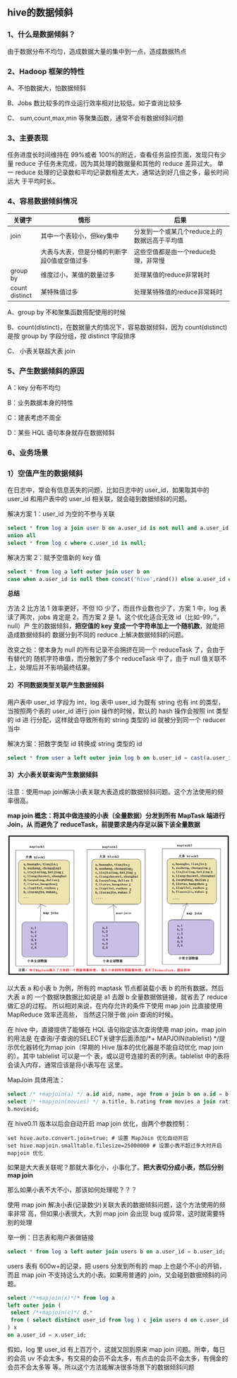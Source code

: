 ## hive的数据倾斜

### 1、什么是数据倾斜？

由于数据分布不均匀，造成数据大量的集中到一点，造成数据热点

### 2、Hadoop 框架的特性

A、不怕数据大，怕数据倾斜

B、Jobs 数比较多的作业运行效率相对比较低，如子查询比较多

C、 sum,count,max,min 等聚集函数，通常不会有数据倾斜问题

### 3、主要表现

任务进度长时间维持在 99%或者 100%的附近，查看任务监控页面，发现只有少量 reduce 子任务未完成，因为其处理的数据量和其他的 reduce 差异过大。 单一 reduce 处理的记录数和平均记录数相差太大，通常达到好几倍之多，最长时间远大 于平均时长。

### 4、容易数据倾斜情况

| 关键字              | 情形                                        | 后果                                         |
| ------------------- | ------------------------------------------- | -------------------------------------------- |
| join                | 其中一个表较小，但key集中                   | 分发到一个或某几个reduce上的数据远高于平均值 |
|                     | 大表与大表，但是分桶的判断字段0值或空值过多 | 这些空值都是由一个reduce处理，非常慢         |
| group by            | 维度过小，某值的数量过多                    | 处理某值的reduce非常耗时                     |
| count<br />distinct | 某特殊值过多                                | 处理某特殊值的reduce非常耗时                 |

A、group by 不和聚集函数搭配使用的时候

B、count(distinct)，在数据量大的情况下，容易数据倾斜，因为 count(distinct)是按 group by 字段分组，按 distinct 字段排序

C、 小表关联超大表 join

### 5、产生数据倾斜的原因

A：key 分布不均匀

B：业务数据本身的特性

C：建表考虑不周全

D：某些 HQL 语句本身就存在数据倾斜

### 6、业务场景

### 1）空值产生的数据倾斜

在日志中，常会有信息丢失的问题，比如日志中的 user_id，如果取其中的 user_id 和用户表中的 user_id 相关联，就会碰到数据倾斜的问题。

解决方案 1：user_id 为空的不参与关联

```sql
select * from log a join user b on a.user_id is not null and a.user_id = b.user_id
union all
select * from log c where c.user_id is null;
```

解决方案 2：赋予空值新的 key 值

```sql
select * from log a left outer join user b on
case when a.user_id is null then concat('hive',rand()) else a.user_id end = b.user_id
```

**总结**

方法 2 比方法 1 效率更好，不但 IO 少了，而且作业数也少了，方案 1 中，log 表 读了两次，jobs 肯定是 2，而方案 2 是 1。这个优化适合无效 id（比如-99，’’，null）产 生的数据倾斜，**把空值的 key 变成一个字符串加上一个随机数**，就能把造成数据倾斜的 数据分到不同的 reduce 上解决数据倾斜的问题。

改变之处：使本身为 null 的所有记录不会拥挤在同一个 reduceTask 了，会由于有替代的 随机字符串值，而分散到了多个 reduceTask 中了，由于 null 值关联不上，处理后并不影响最终结果。

#### 2）不同数据类型关联产生数据倾斜

用户表中 user_id 字段为 int，log 表中 user_id 为既有 string 也有 int 的类型， 当按照两个表的 user_id 进行 join 操作的时候，默认的 hash 操作会按照 int 类型的 id 进 行分配，这样就会导致所有的 string 类型的 id 就被分到同一个 reducer 当中

解决方案：把数字类型 id 转换成 string 类型的 id

```sql
select * from user a left outer join log b on b.user_id = cast(a.user_id as string)
```

#### 3）大小表关联查询产生数据倾斜 

注意：使用map join解决小表关联大表造成的数据倾斜问题。这个方法使用的频率很高。

**map join 概念：将其中做连接的小表（全量数据）分发到所有 MapTask 端进行 Join，从 而避免了 reduceTask，前提要求是内存足以装下该全量数据**

![](../imgs/1228818-20180415144152040-870536898.png)

以大表 a 和小表 b 为例，所有的 maptask 节点都装载小表 b 的所有数据，然后大表 a 的 一个数据块数据比如说是 a1 去跟 b 全量数据做链接，就省去了 reduce 做汇总的过程。 所以相对来说，在内存允许的条件下使用 map join 比直接使用 MapReduce 效率还高些， 当然这只限于做 join 查询的时候。

在 hive 中，直接提供了能够在 HQL 语句指定该次查询使用 map join，map join 的用法是 在查询/子查询的SELECT关键字后面添加/*+ MAPJOIN(tablelist) */提示优化器转化为map join（早期的 Hive 版本的优化器是不能自动优化 map join 的）。其中 tablelist 可以是一个 表，或以逗号连接的表的列表。tablelist 中的表将会读入内存，通常应该是将小表写在 这里。

MapJoin 具体用法：

```sql
select /* +mapjoin(a) */ a.id aid, name, age from a join b on a.id = b.id;
select /* +mapjoin(movies) */ a.title, b.rating from movies a join ratings b on a.movieid =
b.movieid;
```

在 hive0.11 版本以后会自动开启 map join 优化，由两个参数控制：

```shell
set hive.auto.convert.join=true; # 设置 MapJoin 优化自动开启
set hive.mapjoin.smalltable.filesize=25000000 # 设置小表不超过多大时开启 mapjoin 优化
```

如果是大大表关联呢？那就大事化小，小事化了。**把大表切分成小表，然后分别 map join**

那么如果小表不大不小，那该如何处理呢？？？

使用 map join 解决小表(记录数少)关联大表的数据倾斜问题，这个方法使用的频率非常 高，但如果小表很大，大到 map join 会出现 bug 或异常，这时就需要特别的处理

举一例：日志表和用户表做链接

```sql
select * from log a left outer join users b on a.user_id = b.user_id;
```

users 表有 600w+的记录，把 users 分发到所有的 map 上也是个不小的开销，而且 map join 不支持这么大的小表。如果用普通的 join，又会碰到数据倾斜的问题。

```sql
select /*+mapjoin(x)*/* from log a
left outer join (
 select /*+mapjoin(c)*/ d.*
 from ( select distinct user_id from log ) c join users d on c.user_id = d.user_id
) x
on a.user_id = x.user_id;
```

假如，log 里 user_id 有上百万个，这就又回到原来 map join 问题。所幸，每日的会员 uv 不会太多，有交易的会员不会太多，有点击的会员不会太多，有佣金的会员不会太多等 等。所以这个方法能解决很多场景下的数据倾斜问题